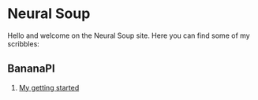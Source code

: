 # Neural Soup

Hello and welcome on the Neural Soup site. Here you can find some of my scribbles:

## BananaPI
1. [My getting started](./docs/bananapi/1-bananapi-setup.md)
